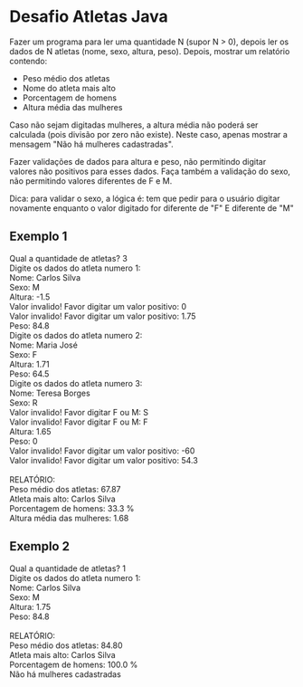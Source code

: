 <h1>Desafio Atletas Java</h1>

<p>Fazer um programa para ler uma quantidade N (supor N > 0), depois ler os dados de N atletas (nome,
sexo, altura, peso). Depois, mostrar um relatório contendo: </p>

<ul>
    <li> Peso médio dos atletas</li>
    <li>Nome do atleta mais alto</li>
    <li> Porcentagem de homens </li>
    <li> Altura média das mulheres </li>
</ul>
<p>Caso não sejam digitadas mulheres, a altura média não poderá ser calculada (pois divisão por zero não
existe). Neste caso, apenas mostrar a mensagem "Não há mulheres cadastradas". </p>

<p>Fazer validações de dados para altura e peso, não permitindo digitar valores não positivos para esses
dados. Faça também a validação do sexo, não permitindo valores diferentes de F e M.</p>

<p>Dica: para validar o sexo, a lógica é: tem que pedir para o usuário digitar novamente enquanto o valor
digitado for diferente de "F" E diferente de "M" </p>

<h2>Exemplo 1</h2>
<div>
    Qual a quantidade de atletas? 3 <br>
    Digite os dados do atleta numero 1: <br>
    Nome: Carlos Silva <br> 
    Sexo: M <br>
    Altura: -1.5 <br>
    Valor invalido! Favor digitar um valor positivo: 0 <br>
    Valor invalido! Favor digitar um valor positivo: 1.75 <br>
    Peso: 84.8 <br>
    Digite os dados do atleta numero 2: <br>
    Nome: Maria José <br>
    Sexo: F <br>
    Altura: 1.71 <br>
    Peso: 64.5 <br>
    Digite os dados do atleta numero 3: <br>
    Nome: Teresa Borges <br>
    Sexo: R <br>
    Valor invalido! Favor digitar F ou M: S <br>
    Valor invalido! Favor digitar F ou M: F <br>
    Altura: 1.65 <br>
    Peso: 0 <br>
    Valor invalido! Favor digitar um valor positivo: -60 <br>
    Valor invalido! Favor digitar um valor positivo: 54.3 <br> <br>
    RELATÓRIO: <br>
    Peso médio dos atletas: 67.87 <br>
    Atleta mais alto: Carlos Silva <br>
    Porcentagem de homens: 33.3 % <br>
    Altura média das mulheres: 1.68 <br>
</div>

<h2>Exemplo 2 </h2>
<div>
    Qual a quantidade de atletas? 1 <br>
    Digite os dados do atleta numero 1: <br>
    Nome: Carlos Silva <br>
    Sexo: M <br>
    Altura: 1.75 <br>
    Peso: 84.8 <br> <br>
    RELATÓRIO: <br>
    Peso médio dos atletas: 84.80 <br>
    Atleta mais alto: Carlos Silva <br>
    Porcentagem de homens: 100.0 % <br>
    Não há mulheres cadastradas <br>

</div>